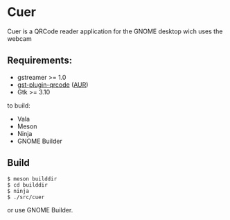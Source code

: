 # Cuer

Cuer is a QRCode reader application for the GNOME desktop wich uses the webcam

## Requirements:

- gstreamer >= 1.0
- [gst-plugin-qrcode](https://github.com/fabrixxm/gst-plugin-qrcode) ([AUR](https://aur.archlinux.org/packages/gst-plugin-qrcode/))
- Gtk >= 3.10

to build:

- Vala
- Meson
- Ninja
- GNOME Builder

## Build

	$ meson builddir
	$ cd builddir
	$ ninja
	$ ./src/cuer

or use GNOME Builder.


